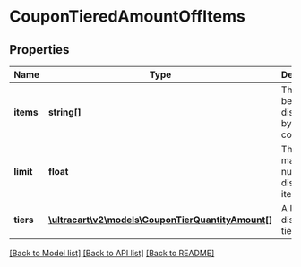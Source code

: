 # CouponTieredAmountOffItems

## Properties
Name | Type | Description | Notes
------------ | ------------- | ------------- | -------------
**items** | **string[]** | The items being discounted by this coupon. | [optional] 
**limit** | **float** | The maximum number of discounted items. | [optional] 
**tiers** | [**\ultracart\v2\models\CouponTierQuantityAmount[]**](CouponTierQuantityAmount.md) | A list of discount tiers. | [optional] 

[[Back to Model list]](../README.md#documentation-for-models) [[Back to API list]](../README.md#documentation-for-api-endpoints) [[Back to README]](../README.md)


